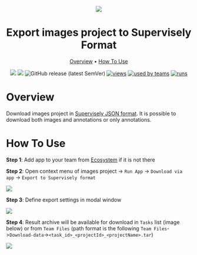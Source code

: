 <div align="center" markdown>
<img src="https://i.imgur.com/9eRexuy.png"/>

# Export images project to Supervisely Format

<p align="center">
  <a href="#Overview">Overview</a> •
  <a href="#How-To-Use">How To Use</a>
</p>


[![](https://img.shields.io/badge/supervisely-ecosystem-brightgreen)](https://ecosystem.supervise.ly/apps/supervisely-ecosystem/export-to-supervisely-format)
[![](https://img.shields.io/badge/slack-chat-green.svg?logo=slack)](https://supervise.ly/slack)
![GitHub release (latest SemVer)](https://img.shields.io/github/v/release/supervisely-ecosystem/export-to-supervisely-format)
[![views](https://app.supervise.ly/public/api/v3/ecosystem.counters?repo=supervisely-ecosystem/export-to-supervisely-format&counter=views&label=views)](https://supervise.ly)
[![used by teams](https://app.supervise.ly/public/api/v3/ecosystem.counters?repo=supervisely-ecosystem/export-to-supervisely-format&counter=downloads&label=used%20by%20teams)](https://supervise.ly)
[![runs](https://app.supervise.ly/public/api/v3/ecosystem.counters?repo=supervisely-ecosystem/export-to-supervisely-format&counter=runs&label=runs)](https://supervise.ly)

</div>

# Overview

Download images project in [Supervisely JSON format](https://docs.supervise.ly/data-organization/00_ann_format_navi). It is possible to download both images and annotations or only annotations.


# How To Use
**Step 1**: Add app to your team from [Ecosystem](https://ecosystem.supervise.ly/apps/supervisely-ecosystem/export-to-supervisely-format) if it is not there

**Step 2**: Open context menu of images project -> `Run App` -> `Download via app` -> `Export to Supervisely format` 

<img src="https://i.imgur.com/xEZOC9Y.png"/>

**Step 3**: Define export settings in modal window

<img src="https://i.imgur.com/ilTcO4q.png">

**Step 4**: Result archive will be available for download in `Tasks` list (image below) or from `Team Files` (path format is the following `Team Files`->`Download-data`->`<task_id>_<projectId>_<projectName>.tar`)

<img src="https://i.imgur.com/QjFHRtx.png">

